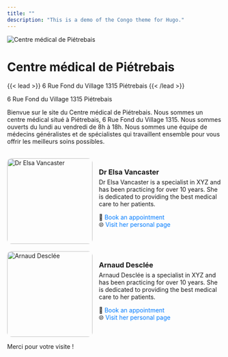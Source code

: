 ```yaml
---
title: ""
description: "This is a demo of the Congo theme for Hugo."
---
```


![Centre médical de Piétrebais](/img/logo.jpg)

# Centre médical de Piétrebais

{{< lead >}}
6 Rue Fond du Village 1315 Piétrebais
{{< /lead >}}

6 Rue Fond du Village 1315 Piétrebais

Bienvue sur le site du Centre médical de Piétrebais.
Nous sommes un centre médical situé à Piétrebais, 6 Rue Fond du Village 1315.
Nous sommes ouverts du lundi au vendredi de 8h à 18h.
Nous sommes une équipe de médecins généralistes et de spécialistes qui travaillent ensemble pour vous offrir les meilleurs soins possibles.

<br>

<div style="display: flex; align-items: center; gap: 15px; flex-wrap: wrap;">
    <img src="/images/docteur-elsa-vancaster.jpeg" alt="Dr Elsa Vancaster" style="width: 200px; border-radius: 10px;">
    <div style="flex: 1; min-width: 200px;">
        <h3 style="margin: 0;">Dr Elsa Vancaster</h3>
        <p style="margin-top: 5px;">
            Dr Elsa Vancaster is a specialist in XYZ and has been practicing for over 10 years. 
            She is dedicated to providing the best medical care to her patients.  
        </p>
        <p>
            📅 <a href="https://your-calendar-link.com" target="_blank" style="text-decoration: none; color: #007BFF;">Book an appointment</a>  
            <br>
            🌐 <a href="https://your-personal-page.com" target="_blank" style="text-decoration: none; color: #007BFF;">Visit her personal page</a>
        </p>
    </div>
</div>

<br>

<div style="display: flex; align-items: center; gap: 15px; flex-wrap: wrap;">
    <img src="/img/author.jpg" alt="Arnaud Desclée" style="width: 200px; border-radius: 10px;">
    <div style="flex: 1; min-width: 200px;">
        <h3 style="margin: 0;">Arnaud Desclée</h3>
        <p style="margin-top: 5px;">
            Arnaud Desclée is a specialist in XYZ and has been practicing for over 10 years. 
            She is dedicated to providing the best medical care to her patients.  
        </p>
        <p>
            📅 <a href="https://your-calendar-link.com" target="_blank" style="text-decoration: none; color: #007BFF;">Book an appointment</a>  
            <br>
            🌐 <a href="https://your-personal-page.com" target="_blank" style="text-decoration: none; color: #007BFF;">Visit her personal page</a>
        </p>
    </div>
</div>

Merci pour votre visite !


